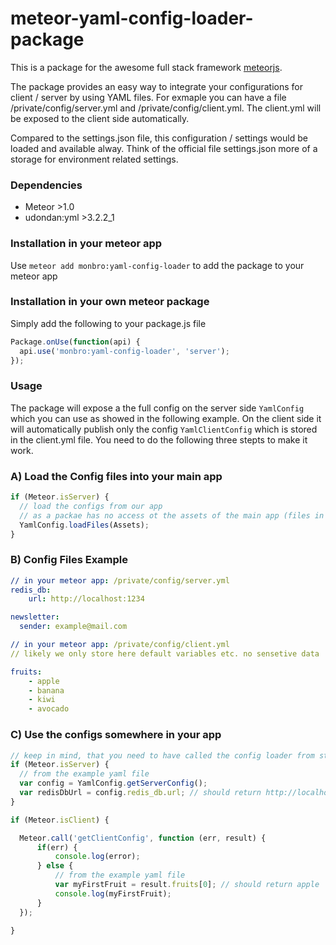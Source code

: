 meteor-yaml-config-loader-package
=================================

This is a package for the awesome full stack framework [meteorjs](https://www.meteor.com/).

The package provides an easy way to integrate your configurations for client / server by using YAML files. For exmaple you can have a file /private/config/server.yml and /private/config/client.yml. The client.yml will be exposed to the client side automatically.

Compared to the settings.json file, this configuration / settings would be loaded and available alway. Think of the official file settings.json more of a storage for environment related settings.

### Dependencies

* Meteor >1.0
* udondan:yml >3.2.2_1

### Installation in your meteor app

Use `meteor add monbro:yaml-config-loader` to add the package to your meteor app

### Installation in your own meteor package

Simply add the following to your package.js file

``` js
Package.onUse(function(api) {
  api.use('monbro:yaml-config-loader', 'server');
});

```

### Usage

The package will expose a the full config on the server side `YamlConfig` which you can use as showed in the following example. On the client side it will automatically publish only the config `YamlClientConfig` which is stored in the client.yml file. You need to do the following three stepts to make it work.

### A) Load the Config files into your main app

``` js
if (Meteor.isServer) {
  // load the configs from our app
  // as a packae has no access ot the assets of the main app (files in the private folder), we need to pass the `Assets` object
  YamlConfig.loadFiles(Assets);
}
```

### B) Config Files Example

``` yml
// in your meteor app: /private/config/server.yml
redis_db:
    url: http://localhost:1234

newsletter:
  sender: example@mail.com
```

``` yml
// in your meteor app: /private/config/client.yml
// likely we only store here default variables etc. no sensetive data

fruits:
    - apple
    - banana
    - kiwi
    - avocado
```

### C) Use the configs somewhere in your app

``` js
// keep in mind, that you need to have called the config loader from step A) before using the following code
if (Meteor.isServer) {
  // from the example yaml file
  var config = YamlConfig.getServerConfig();
  var redisDbUrl = config.redis_db.url; // should return http://localhost:1234
}
```

``` js
if (Meteor.isClient) {

  Meteor.call('getClientConfig', function (err, result) {
      if(err) {
          console.log(error);
      } else {
          // from the example yaml file
          var myFirstFruit = result.fruits[0]; // should return apple
          console.log(myFirstFruit);
      }
  });

}
```